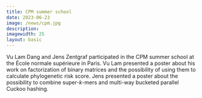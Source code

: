 ```yaml
---
title: CPM summer school
date: 2023-06-23
image: /news/cpm.jpg
description: 
imagewidth: 25
layout: basic
---
```


Vu Lam Dang and Jens Zentgraf participated in the CPM summer school at the École normale supérieure in Paris. Vu Lam presented a poster about his work on factorization of binary matrices and the possibility of using them to calculate phylogenetic risk score. Jens presented a poster about the possibility to combine super-*k*-mers and multi-way bucketed parallel Cuckoo hashing.